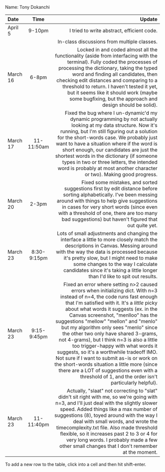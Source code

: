 Name: Tony Dokanchi

| Date     |    Time     |                                                                                                                                                                                                                                                                                                                                                                                                                                                                                                                                                                                                                                                                                                                   Update |
|:---------|:-----------:|-------------------------------------------------------------------------------------------------------------------------------------------------------------------------------------------------------------------------------------------------------------------------------------------------------------------------------------------------------------------------------------------------------------------------------------------------------------------------------------------------------------------------------------------------------------------------------------------------------------------------------------------------------------------------------------------------------------------------:|
| April 5  |   9-10pm    |                                                                                                                                                                                                                                                                                                                                                                                                                                                                                                                                                                                                                                                                               I tried to write abstract, efficient code. |
|          |             |                                                                                                                                                                                                                                                                                                                                                                                                                                                                                                                                                                                                                                                                              In-class discussions from multiple classes. |
| March 16 |    6-8pm    |                                                                                                                                                                                                                                                                                                               Locked in and coded almost all the functionality (aside from interfacing with the terminal). Fully coded the processes of processing the dictionary, taking the typed word and finding all candidates, then checking edit distances and comparing to a threshold to return. I haven't tested it yet, but it seems like it should work (maybe some bugfixing, but the approach and design should be solid). |
| March 17 | 11-11:50am  |                                                                                                                                                                                                                                                    Fixed the bug where I un-dynamic'd my dynamic programming by not actually looking at my data structure. Now it's running, but I'm still figuring out a solution for the short-words case. We probably just want to have a situation where if the word is short enough, our candidates are just the shortest words in the dictionary (if someone types in two or three letters, the intended word is probably at most another character or two). Making good progress. |
| March 20 |    2-3pm    |                                                                                                                                                                                                                                                                                                                                                                                                           Fixed some mistakes, and sorted suggestions first by edit distance before sorting alphabetically. I've been messing around with things to help give suggestions in cases for very short words (since even with a threshold of one, there are too many bad suggestions) but haven't figured that out quite yet. |
| March 23 | 8:30-9:15pm |                                                                                                                                                                                                                                                                                                                                                                                 Lots of small adjustments and changing the interface a little to more closely match the descriptions in Canvas. Messing around with the way the data is processed because it's pretty slow, but I might need to make some changes to the way I calculate candidates since it's taking a little longer than I'd like to spit out results. |
| March 23 | 9:15-9:45pm | Fixed an error where setting n>2 caused errors when initializing dict. With n=3 instead of n=4, the code runs fast enough that I'm satisfied with it. It's a *little* picky about what words it suggests (ex. in the Canvas screenshot, "menlloo" has the suggestions "mellow" "mellon" and "menlo" but my algorithm only sees "menlo" since the other two only have shared 3-grams, not 4-grams), but I think n=3 is also a little too trigger-happy with what words it suggests, so it's a worthwhile tradeoff IMO. Not sure if I want to submit as-is or work on the short-words situation a little more (since there are a LOT of suggestions even with a threshold of 1, and the order isn't particularly helpful). |
| March 23 | 11-11:40pm  |                                                                                                                                                                                                                                                         Actually, "slaat" not correcting to "slat" didn't sit right with me, so we're going with n=3, and I'll just deal with the slightly slower speed. Added things like a max number of suggestions (8), toyed around with the way I deal with small words, and wrote the timecomplexity.txt file. Also made threshold flexible, so it increases past 2 to 3 or 4 for very long words. I probably made a few other small changes that I don't remember at the moment. |


To add a new row to the table, click into a cell and then hit shift-enter.